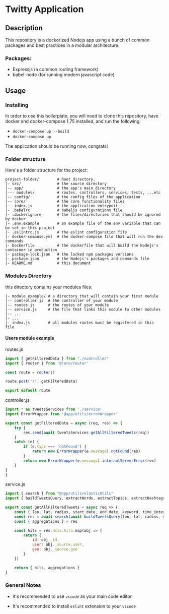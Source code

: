 # Twitty Application

## Description

This repository is a dockorized Nodejs app using a bunch of common packages and best practices in a modular architecture.

### Packages:
  - Expressjs (a common routing framework)
  - babel-node (for running modern javascript code)

## Usage

### Installing

In order to use this boilerplate, you will need to clone this repository, have docker and docker-compose 1.75 installed, and run the following:
  - `docker-compose up --build`
  - `docker-compose up`

The application should be running now, congrats!
### Folder structure

Here's a folder structure for the project:

```
project-folder/        # Root directory.
|- src/                # the source directory
|-- app/               # the app's main directory
|--- modules/          # routes, controllers, services, tests, ...etc
|-- config/            # the config files of the application
|-- core/              # the core functionality files
|-- index.js           # the application entrypoit
|- .babelrc            # babeljs configurations file
|- .dockerignore       # the files/directories that should be ignored by docker
|- .env.example        # an example file of the env variable that can be set in this project
|- .eslintrc.js        # the eslint configuration file
|- docker-compose.yml  # the docker-compose file that will run the dev commands
|- Dockerfile          # the dockerfile that will build the Nodejs's container in production
|- package-lock.json   # the locked npm packages versions 
|- package.json        # the Nodejs's packages and commands file
|- README.md           # this document
```

### Modules Directory

this directory contains your modules files:

```
|- module_example/ # a directory that will contain your first module
|-- controller.js  # the controller of your module
|-- routes.js      # the routes of your module
|-- service.js     # the file that links this module to other modules
|-- ...
|- ...
|- index.js        # all modules routes must be registered in this file
```

#### Users module example

routes.js
```js
import { getFilteredData } from "./controller"  
import { router } from '@core/router'

const route = router()

route.post('/', getFilteredData)

export default route
```

controller.js
```js
import * as tweetsServices from './service'
import ErrorWrapper from '@app/utils/errorWrapper'

export const getFilteredData = async (req, res) => {
    try {
        res.send(await tweetsServices.getAllFilteredTweets(req))
    }
    catch (e) {
        if (e.type === 'notFound') {
            return new ErrorWrapper(e.message).notFound(res)
        }
        return new ErrorWrapper(e.message).internalServerError(res)
    }
}
}
```

service.js
```js
import { search } from "@app/utils/elasticUtils"
import { buildTweetsQuery, extractWords, extractTopics, extractHashtags, extractURLs, countElements } from "@app/utils/helpers"

export const getAllFilteredTweets = async req => {
    const { lon, lat, radius, start_date, end_date, keyword, time_interval } = req.body
    const res = await search(await buildTweetsQuery(lon, lat, radius, start_date, end_date, keyword, time_interval))
    const { aggregations } = res

    const hits = res.hits.hits.map(obj => {
        return {
            id: obj._id,
            user: obj._source.user,
            geo: obj._source.geo
        }
    })

    return { hits, aggregations }
}
```

### General Notes

- it's recommended to use `vscode` as your main code editor

- It's recommended to install `eslint` extension to your `vscode`

